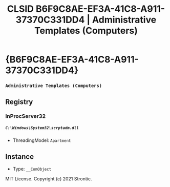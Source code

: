 ﻿---
title: "CLSID B6F9C8AE-EF3A-41C8-A911-37370C331DD4 | Administrative Templates (Computers)"
excerpt: What is COM-Object CLSID B6F9C8AE-EF3A-41C8-A911-37370C331DD4?
---

# {B6F9C8AE-EF3A-41C8-A911-37370C331DD4}

### `Administrative Templates (Computers)`

## Registry


### InProcServer32

##### `C:\Windows\System32\scrptadm.dll`
* ThreadingModel: `Apartment`

## Instance

* Type: `__ComObject`

MIT License. Copyright (c) 2021 Strontic.


